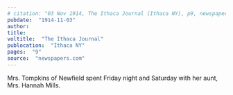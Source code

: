 ```yaml
---
# citation: "03 Nov 1914, The Ithaca Journal (Ithaca NY), p9, newspapers.com"
pubdate:  "1914-11-03"
author: 
title: 
voltitle:  "The Ithaca Journal"
publocation:  "Ithaca NY"
pages:  "9"
source:  "newspapers.com"
---
```

Mrs. Tompkins of Newfield spent Friday night and Saturday with her aunt, Mrs. Hannah Mills. 
